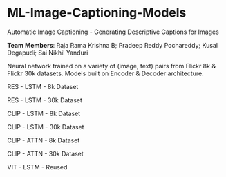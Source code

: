 # ML-Image-Captioning-Models
Automatic Image Captioning - Generating Descriptive Captions for Images

**Team Members**:
Raja Rama Krishna B;
Pradeep Reddy Pochareddy;
Kusal Degapudi;
Sai Nikhil Yanduri

Neural network trained on a variety of (image, text) pairs from Flickr 8k & Flickr 30k datasets.
Models built on Encoder & Decoder architecture.

RES - LSTM - 8k	Dataset

RES - LSTM - 30k Dataset

CLIP - LSTM - 8k Dataset

CLIP - LSTM - 30k Dataset

CLIP - ATTN - 8k Dataset

CLIP - ATTN - 30k Dataset

VIT - LSTM - Reused
